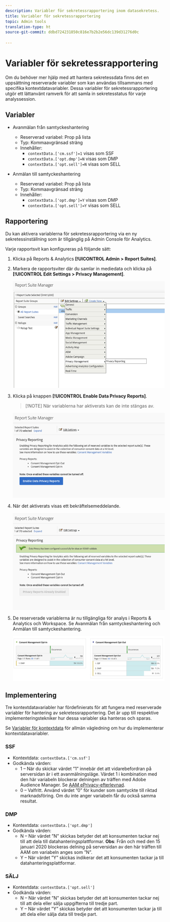 ```yaml
---
description: Variabler för sekretessrapportering inom datasekretess.
title: Variabler för sekretessrapportering
topic: Admin tools
translation-type: ht
source-git-commit: ddbd724231850c816e7b2b2e56dc139d31276d0c

---
```



# Variabler för sekretessrapportering

Om du behöver mer hjälp med att hantera sekretessdata finns det en uppsättning reserverade variabler som kan användas tillsammans med specifika kontextdatavariabler.
Dessa variabler för sekretessrapportering utgör ett lättanvänt ramverk för att samla in sekretesstatus för varje analyssession.

## Variabler

* Avanmälan från samtyckeshantering
   * Reserverad variabel: Prop på lista
   * Typ: Kommaavgränsad sträng
   * Innehåller:
      * `contextData.['cm.ssf']=1` visas som SSF
      * `contextData.['opt.dmp']=N` visas som DMP
      * `contextData.['opt.sell']=N` visas som SELL

* Anmälan till samtyckeshantering
   * Reserverad variabel: Prop på lista
   * Typ: Kommaavgränsad sträng
   * Innehåller:
      * `contextData.['opt.dmp']=Y` visas som DMP
      * `contextData.['opt.sell']=Y` visas som SELL

## Rapportering

Du kan aktivera variablerna för sekretessrapportering via en ny sekretessinställning som är tillgänglig på Admin Console för Analytics.

Varje rapportsvit kan konfigureras på följande sätt:
1. Klicka på Reports &amp; Analytics **[!UICONTROL Admin > Report Suites]**.
1. Markera de rapportsviter där du samlar in mediedata och klicka på **[!UICONTROL Edit Settings > Privacy Management]**.

   ![](assets/rsm-privacy-select.png)

1. Klicka på knappen **[!UICONTROL Enable Data Privacy Reports]**.

   > [!NOTE] När variablerna har aktiverats kan de inte stängas av.

   ![](assets/rsm-privacy-enable.png)

1. När det aktiverats visas ett bekräftelsemeddelande.

   ![](assets/rsm-privacy-config.png)

1. De reserverade variablerna är nu tillgängliga för analys i Reports &amp; Analytics och Workspace. Se Avanmälan från samtyckeshantering och Anmälan till samtyckeshantering.

   ![](assets/consent-management.png)

## Implementering

Tre kontextdatavariabler har fördefinierats för att fungera med reserverade variabler för hantering av sekretessrapportering.  Det är upp till respektive implementeringstekniker hur dessa variabler ska hanteras och sparas.

Se [Variabler för kontextdata](https://docs.adobe.com/help/en/analytics/implementation/javascript-implementation/variables-analytics-reporting/context-data-variables.html) för allmän vägledning om hur du implementerar kontextdatavariabler.

### SSF

* Kontextdata: `contextData.['cm.ssf']`
* Godkända värden:
   * 1 – När du skickar värdet ”1” innebär det att vidarebefordran på serversidan är i ett avanmälningsläge. Värdet 1 i kombination med den här variabeln blockerar delningen av träffen med Adobe Audience Manager. Se [AAM ePrivacy-efterlevnad](https://docs.adobe.com/help/en/analytics/integration/audience-analytics/audience-analytics-workflow/ssf-gdpr.html).
   * 0 – Valfritt. Använd värdet ”0” för kunder som samtyckte till riktad marknadsföring. Om du inte anger variabeln får du också samma resultat.

### DMP

* Kontextdata: `contextData.['opt.dmp']`
* Godkända värden:
   * N – När värdet ”N” skickas betyder det att konsumenten tackar nej till att dela till datahanteringsplattformar.  **Obs**: Från och med den 15 januari 2020 blockeras delning på serversidan av den här träffen till AAM om variabeln anges som ”N”.
   * Y – När värdet ”Y” skickas indikerar det att konsumenten tackar ja till datahanteringsplattformar.

### SÄLJ

* Kontextdata: `contextData.['opt.sell']`
* Godkända värden:
   * N – När värdet ”N” skickas betyder det att konsumenten tackar nej till att dela eller sälja uppgifterna till tredje part.
   * Y – När värdet ”Y” skickas betyder det att konsumenten tackar ja till att dela eller sälja data till tredje part.
